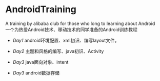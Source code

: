 # AndroidTraining

A training by alibaba club for those who long to learning about Android  
一个为热爱Android技术、移动技术的同学准备的Android训练教程

- *Day1* android环境配置、xml初识、编写layout文件。

- *Day2* 主题和风格的编写、java初识、Activity

- *Day3* java面向对象、intent

- *Day3* android数据存储
